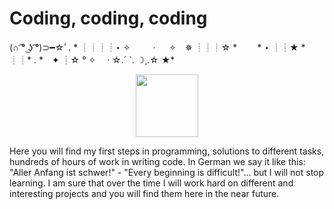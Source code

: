 # Coding, coding, coding 
(∩ ͡° ͜ʖ ͡°)⊃━☆ﾟ. *
┊┊┊┊⋆ ✧　 　 · 　 ✧　✵
┊┊┊☆ *　　 * ⋆
┊┊★ *
┊┊* . *　✦
┊☆ ° ✧　 · ☆.´ `. ☽¸.☆
★*


<div id="header" align="center">
  <img src="https://media.giphy.com/media/hqU2KkjW5bE2v2Z7Q2/giphy.gif" width="100"/>
</div>


Here you will find my first steps in programming, solutions to different tasks, hundreds of hours of work in writing code. 
In German we say it like this: "Aller Anfang ist schwer!" - "Every beginning is difficult!"... but I will not stop learning. I am sure that over the time I will work hard on different and interesting projects and you will find them here in the near future.
